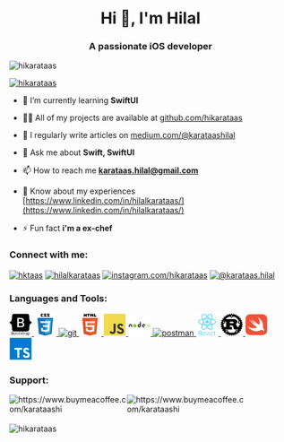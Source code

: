 <h1 align="center">Hi 👋, I'm Hilal</h1>
<h3 align="center">A passionate iOS developer</h3>

<p align="left"> <img src="https://komarev.com/ghpvc/?username=hikarataas&label=Profile%20views&color=0e75b6&style=flat" alt="hikarataas" /> </p>

<p align="left"> <a href="https://github.com/ryo-ma/github-profile-trophy"><img src="https://github-profile-trophy.vercel.app/?username=hikarataas" alt="hikarataas" /></a> </p>

- 🌱 I’m currently learning **SwiftUI**

- 👨‍💻 All of my projects are available at [github.com/hikarataas](github.com/hikarataas)

- 📝 I regularly write articles on [medium.com/@karataashilal](medium.com/@karataashilal)

- 💬 Ask me about **Swift, SwiftUI**

- 📫 How to reach me **karataas.hilal@gmail.com**

- 📄 Know about my experiences [https://www.linkedin.com/in/hilalkarataas/](https://www.linkedin.com/in/hilalkarataas/)

- ⚡ Fun fact **i'm a ex-chef**

<h3 align="left">Connect with me:</h3>
<p align="left">
<a href="https://twitter.com/hktaas" target="blank"><img align="center" src="https://raw.githubusercontent.com/rahuldkjain/github-profile-readme-generator/master/src/images/icons/Social/twitter.svg" alt="hktaas" height="30" width="40" /></a>
<a href="https://linkedin.com/in/hilalkarataas" target="blank"><img align="center" src="https://raw.githubusercontent.com/rahuldkjain/github-profile-readme-generator/master/src/images/icons/Social/linked-in-alt.svg" alt="hilalkarataas" height="30" width="40" /></a>
<a href="https://instagram.com/instagram.com/hikarataas" target="blank"><img align="center" src="https://raw.githubusercontent.com/rahuldkjain/github-profile-readme-generator/master/src/images/icons/Social/instagram.svg" alt="instagram.com/hikarataas" height="30" width="40" /></a>
<a href="https://medium.com/@karataas.hilal" target="blank"><img align="center" src="https://raw.githubusercontent.com/rahuldkjain/github-profile-readme-generator/master/src/images/icons/Social/medium.svg" alt="@karataas.hilal" height="30" width="40" /></a>
</p>

<h3 align="left">Languages and Tools:</h3>
<p align="left"> <a href="https://getbootstrap.com" target="_blank" rel="noreferrer"> <img src="https://raw.githubusercontent.com/devicons/devicon/master/icons/bootstrap/bootstrap-plain-wordmark.svg" alt="bootstrap" width="40" height="40"/> </a> <a href="https://www.w3schools.com/css/" target="_blank" rel="noreferrer"> <img src="https://raw.githubusercontent.com/devicons/devicon/master/icons/css3/css3-original-wordmark.svg" alt="css3" width="40" height="40"/> </a> <a href="https://git-scm.com/" target="_blank" rel="noreferrer"> <img src="https://www.vectorlogo.zone/logos/git-scm/git-scm-icon.svg" alt="git" width="40" height="40"/> </a> <a href="https://www.w3.org/html/" target="_blank" rel="noreferrer"> <img src="https://raw.githubusercontent.com/devicons/devicon/master/icons/html5/html5-original-wordmark.svg" alt="html5" width="40" height="40"/> </a> <a href="https://developer.mozilla.org/en-US/docs/Web/JavaScript" target="_blank" rel="noreferrer"> <img src="https://raw.githubusercontent.com/devicons/devicon/master/icons/javascript/javascript-original.svg" alt="javascript" width="40" height="40"/> </a> <a href="https://nodejs.org" target="_blank" rel="noreferrer"> <img src="https://raw.githubusercontent.com/devicons/devicon/master/icons/nodejs/nodejs-original-wordmark.svg" alt="nodejs" width="40" height="40"/> </a> <a href="https://postman.com" target="_blank" rel="noreferrer"> <img src="https://www.vectorlogo.zone/logos/getpostman/getpostman-icon.svg" alt="postman" width="40" height="40"/> </a> <a href="https://reactjs.org/" target="_blank" rel="noreferrer"> <img src="https://raw.githubusercontent.com/devicons/devicon/master/icons/react/react-original-wordmark.svg" alt="react" width="40" height="40"/> </a> <a href="https://www.rust-lang.org" target="_blank" rel="noreferrer"> <img src="https://raw.githubusercontent.com/devicons/devicon/master/icons/rust/rust-plain.svg" alt="rust" width="40" height="40"/> </a> <a href="https://developer.apple.com/swift/" target="_blank" rel="noreferrer"> <img src="https://raw.githubusercontent.com/devicons/devicon/master/icons/swift/swift-original.svg" alt="swift" width="40" height="40"/> </a> <a href="https://www.typescriptlang.org/" target="_blank" rel="noreferrer"> <img src="https://raw.githubusercontent.com/devicons/devicon/master/icons/typescript/typescript-original.svg" alt="typescript" width="40" height="40"/> </a> </p>

<h3 align="left">Support:</h3>
<p><a href="https://www.buymeacoffee.com/https://www.buymeacoffee.com/karataashi"> <img align="left" src="https://cdn.buymeacoffee.com/buttons/v2/default-yellow.png" height="50" width="210" alt="https://www.buymeacoffee.com/karataashi" /></a><a href="https://ko-fi.com/https://www.buymeacoffee.com/karataashi"> <img align="left" src="https://cdn.ko-fi.com/cdn/kofi3.png?v=3" height="50" width="210" alt="https://www.buymeacoffee.com/karataashi" /></a></p><br><br>

<p><img align="center" src="https://github-readme-stats.vercel.app/api/top-langs?username=hikarataas&show_icons=true&locale=en&layout=compact" alt="hikarataas" /></p>


